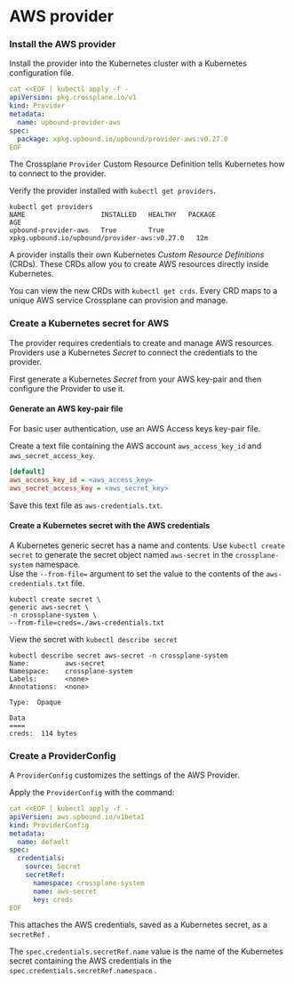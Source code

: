 # AWS provider

### Install the AWS provider  <a href="#install-the-aws-provider" id="install-the-aws-provider"></a>

Install the provider into the Kubernetes cluster with a Kubernetes configuration file.

```yaml
cat <<EOF | kubectl apply -f -
apiVersion: pkg.crossplane.io/v1
kind: Provider
metadata:
  name: upbound-provider-aws
spec:
  package: xpkg.upbound.io/upbound/provider-aws:v0.27.0
EOF
```

The Crossplane `Provider` Custom Resource Definition tells Kubernetes how to connect to the provider.

Verify the provider installed with `kubectl get providers`.

```shell
kubectl get providers
NAME                   INSTALLED   HEALTHY   PACKAGE                                        AGE
upbound-provider-aws   True        True      xpkg.upbound.io/upbound/provider-aws:v0.27.0   12m
```

A provider installs their own Kubernetes _Custom Resource Definitions_ (CRDs). These CRDs allow you to create AWS resources directly inside Kubernetes.

You can view the new CRDs with `kubectl get crds`. Every CRD maps to a unique AWS service Crossplane can provision and manage.

### Create a Kubernetes secret for AWS  <a href="#create-a-kubernetes-secret-for-aws" id="create-a-kubernetes-secret-for-aws"></a>

The provider requires credentials to create and manage AWS resources. Providers use a Kubernetes _Secret_ to connect the credentials to the provider.

First generate a Kubernetes _Secret_ from your AWS key-pair and then configure the Provider to use it.

#### Generate an AWS key-pair file  <a href="#generate-an-aws-key-pair-file" id="generate-an-aws-key-pair-file"></a>

For basic user authentication, use an AWS Access keys key-pair file.

Create a text file containing the AWS account `aws_access_key_id` and `aws_secret_access_key`.

```ini
[default]
aws_access_key_id = <aws_access_key>
aws_secret_access_key = <aws_secret_key>
```

Save this text file as `aws-credentials.txt`.

#### Create a Kubernetes secret with the AWS credentials  <a href="#create-a-kubernetes-secret-with-the-aws-credentials" id="create-a-kubernetes-secret-with-the-aws-credentials"></a>

A Kubernetes generic secret has a name and contents. Use `kubectl create secret` to generate the secret object named `aws-secret` in the `crossplane-system` namespace.\
Use the `--from-file=` argument to set the value to the contents of the `aws-credentials.txt` file.

```shell
kubectl create secret \
generic aws-secret \
-n crossplane-system \
--from-file=creds=./aws-credentials.txt
```

View the secret with `kubectl describe secret`

```shell
kubectl describe secret aws-secret -n crossplane-system
Name:         aws-secret
Namespace:    crossplane-system
Labels:       <none>
Annotations:  <none>

Type:  Opaque

Data
====
creds:  114 bytes
```

### Create a ProviderConfig  <a href="#create-a-providerconfig" id="create-a-providerconfig"></a>

A `ProviderConfig` customizes the settings of the AWS Provider.

Apply the `ProviderConfig` with the command:

```yaml
cat <<EOF | kubectl apply -f -
apiVersion: aws.upbound.io/v1beta1
kind: ProviderConfig
metadata:
  name: default
spec:
  credentials:
    source: Secret
    secretRef:
      namespace: crossplane-system
      name: aws-secret
      key: creds
EOF
```

This attaches the AWS credentials, saved as a Kubernetes secret, as a `secretRef` .

The `spec.credentials.secretRef.name` value is the name of the Kubernetes secret containing the AWS credentials in the `spec.credentials.secretRef.namespace` .
